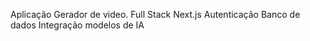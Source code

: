 Aplicação Gerador de video. 
Full Stack 
Next.js
Autenticação 
Banco de dados
Integração modelos de IA
